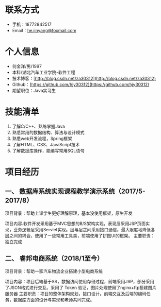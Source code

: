# 联系方式
* 手机：18772842517
* Email：he.jinyang@foxmail.com

# 个人信息
* 何金洋/男/1997
* 本科/湖北汽车工业学院-软件工程
* 技术博客：[http://blog.csdn.net/za30312](http://blog.csdn.net/za30312)
* Github：[https://github.com/hjy30312](https://github.com/hjy30312)
* 期望职位：Java实习生

# 技能清单
1.  了解C/C++、熟练掌握Java
2.  熟悉常用的数据结构、算法与设计模式
3.  熟悉web开发流程，Spring框架
4.  了解HTML、CSS、JavaScript技术
5.  了解数据库操作，能编写常用SQL语句

# 项目经历
## 一、	数据库系统实现课程教学演示系统（2017/5-2017/8）
项目背景：帮助上课学生更好理解原理，基本没使用框架，原生开发

项目内容.软件开发采用基于MVC思想的B/S架构实现，表现层采用JSP页面实现，业务逻辑层采用Servlet实现。层与层之间采用接口通信，最大限度地降低各层之间的耦合。使用了一些常用工具类，前端使用了拼图UI的框架。
主要职责：独立完成

## 二、 睿邦电商系统（2018/1至今）
项目背景：帮助一家汽车物流企业搭建小型电商系统

项目内容：项目后端基于SS，数据访问使用存储过程，前端采用JSP，部分采用了JSON格式进行交互。采用了 Token 验证，图片处理使用了nginx+ftp搭建图片服务器
主要职责：项目的整体架构规划，接口设计，前端交互及后端的编码任务，数据库方面的设计与实现和老师共同完成。
  

